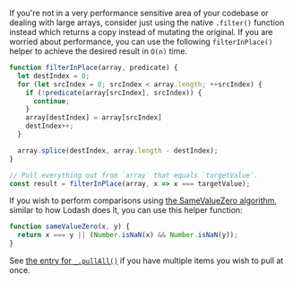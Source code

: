 If you're not in a very performance sensitive area of your codebase or dealing with large arrays, consider just using the native `.filter()` function instead which returns a copy instead of mutating the original. If you are worried about performance, you can use the following `filterInPlace()` helper to achieve the desired result in `O(n)` time.

```javascript
function filterInPlace(array, predicate) {
  let destIndex = 0;
  for (let srcIndex = 0; srcIndex < array.length; ++srcIndex) {
    if (!predicate(array[srcIndex], srcIndex)) {
      continue;
    }
    array[destIndex] = array[srcIndex]
    destIndex++;
  }

  array.splice(destIndex, array.length - destIndex);
}

// Pull everything out from `array` that equals `targetValue`.
const result = filterInPlace(array, x => x === targetValue);
```

If you wish to perform comparisons using [the SameValueZero algorithm](https://developer.mozilla.org/en-US/docs/Web/JavaScript/Equality_comparisons_and_sameness#same-value-zero_equality), similar to how Lodash does it, you can use this helper function:

```javascript
function sameValueZero(x, y) {
  return x === y || (Number.isNaN(x) && Number.isNaN(y));
}
```

See [the entry for `_.pullAll()`](#!/nolodash/pullAll) if you have multiple items you wish to pull at once.
